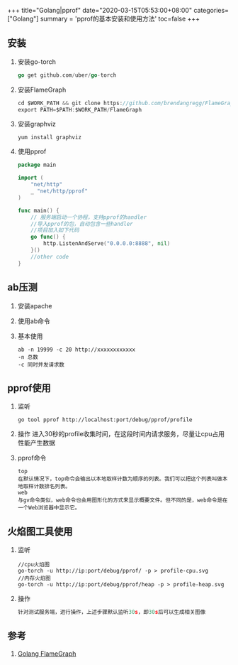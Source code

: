 +++
title="Golang|pprof"
date="2020-03-15T05:53:00+08:00"
categories=["Golang"]
summary = 'pprof的基本安装和使用方法'
toc=false
+++

安装
----

1.	安装go-torch

	```go
	go get github.com/uber/go-torch
	```

2.	安装FlameGraph

	```go
	cd $WORK_PATH && git clone https://github.com/brendangregg/FlameGraph.git
	export PATH=$PATH:$WORK_PATH/FlameGraph
	```

3.	安装graphviz

	```
	yum install graphviz
	```

4.	使用pprof

	```go
	package main

	import (
		"net/http"
		_ "net/http/pprof"
	)

	func main() {
		// 服务端启动一个协程，支持pprof的handler
		//导入pprof的包，自动包含一些handler
		//项目加入如下代码
		go func() {
			http.ListenAndServe("0.0.0.0:8888", nil)
		}()
		//other code
	}
	```

ab压测
------

1.	安装apache

2.	使用ab命令

3.	基本使用

	```shell
	ab -n 19999 -c 20 http://xxxxxxxxxxxx
	-n 总数
	-c 同时并发请求数
	```

pprof使用
---------

1.	监听

	```shell
	go tool pprof http://localhost:port/debug/pprof/profile
	```

2.	操作 进入30秒的profile收集时间，在这段时间内请求服务，尽量让cpu占用性能产生数据

3.	pprof命令

	```shell
	top
	在默认情况下，top命令会输出以本地取样计数为顺序的列表。我们可以把这个列表叫做本地取样计数排名列表。
	web
	与gv命令类似，web命令也会用图形化的方式来显示概要文件。但不同的是，web命令是在一个Web浏览器中显示它。
	```

火焰图工具使用
--------------

1.	监听

	```shell
	//cpu火焰图
	go-torch -u http://ip:port/debug/pprof/ -p > profile-cpu.svg
	//内存火焰图
	go-torch -u http://ip:port/debug/pprof/heap -p > profile-heap.svg
	```

2.	操作

	```go
	针对测试服务端，进行操作，上述步骤默认监听30s，即30s后可以生成相关图像
	```

参考
----

1.	[Golang FlameGraph](https://www.jianshu.com/p/1e784c387f45)

